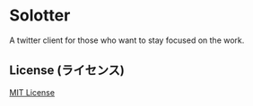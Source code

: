 # Solotter
A twitter client for those who want to stay focused on the work.

## License (ライセンス)
[MIT License](LICENSE.md)
